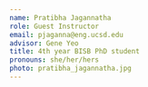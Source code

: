 ```yaml
---
name: Pratibha Jagannatha
role: Guest Instructor
email: pjaganna@eng.ucsd.edu
advisor: Gene Yeo
title: 4th year BISB PhD student
pronouns: she/her/hers
photo: pratibha_jagannatha.jpg
---
```

